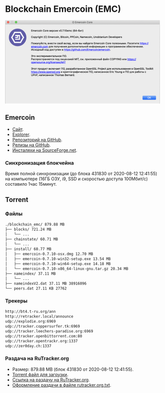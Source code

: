 # Blockchain Emercoin (EMC)
![Emercoin About screenshot](/assets/images/about.png)


## Emercoin
  - [Сайт](https://emercoin.com/).
  - [Explorer](https://explorer.emercoin.com/).
  - [Репозиторий на GitHub](https://github.com/emercoin/emercoin).
  - [Релизы на GitHub](https://github.com/emercoin/emercoin/releases).
  - [Инсталяхи на SourceForge.net](https://sourceforge.net/projects/emercoin/files/latest/download).


### Синхронизация блокчейна
Время полной синхронизации (до блока 431830 от 2020-08-12 12:41:55) на компьютере (16ГБ ОЗУ, i9, SSD и скоростью доступа 100Мбит/с) составило 1час 15минут.


## Torrent


### Файлы
```
./blockchain_emc/ 879.88 MB
├── blocks/ 721.24 MB
│   └── ...
├── chainstate/ 60.71 MB
│   └── ...
├── install/ 60.77 MB
│   ├── emercoin-0.7.10-osx.dmg 12.70 MB 
│   ├── emercoin-0.7.10-win32-setup.exe 13.54 MB
│   ├── emercoin-0.7.10-win64-setup.exe 14.18 MB
│   └── emercoin-0.7.10-x86_64-linux-gnu.tar.gz 20.34 MB
├── nameindex/ 37.11 MB
│   └── ...
├── nameindexV2.dat 37.11 MB 38916096
└── peers.dat 27.11 KB 27762
```


### Трекеры
```
http://bt4.t-ru.org/ann
http://retracker.local/announce
udp://explodie.org:6969
udp://tracker.coppersurfer.tk:6969
udp://tracker.leechers-paradise.org:6969
udp://tracker.openbittorrent.com:80
udp://tracker.opentrackr.org:1337
udp://zer0day.ch:1337
```


### Раздача на RuTracker.org
  - Размер: 879.88 MB (блок 431830 от 2020-08-12 12:41:55).
  - [Torrent файл для загрузки](torrent/blockchain_emc.torrent).
  - [Ссылка на раздачу на RuTracker.org](https://rutracker.net/forum/viewtopic.php?t=5929476).
  - [Оформление раздачи в файле rutracker.org.txt](/rutracker.org.txt).


